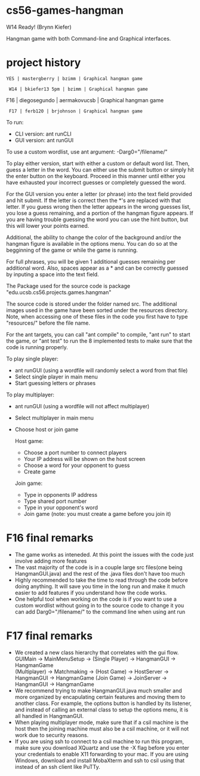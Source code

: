 cs56-games-hangman
==================

W14 Ready! (Brynn Kiefer)

Hangman game with both Command-line and Graphical interfaces.

project history
===============
```
YES | mastergberry | bzimm | Graphical hangman game
```
```
 W14 | bkiefer13 5pm | bzimm | Graphical hangman game
```
 F16 | diegosegundo | aermakovucsb | Graphical hangman game
```
 F17 | ferb120 | brjohnson | Graphical hangman game
```

To run: 
 * CLI version: ant runCLI
 * GUI version: ant runGUI

To use a custom wordlist, use ant argument:
   -Darg0="/filename/"

To play either version, start with either a custom or default word list. Then, guess a letter in the word. You can either use the submit button or simply hit the enter button on the keyboard. Proceed in this manner until either you have exhausted your incorrect guesses or completely guessed the word.

For the GUI version you enter a letter (or phrase) into the text field provided and hit submit. If the letter is correct then the *'s are replaced with that letter. If you guess wrong then the letter appears in the wrong guesses list, you lose a guess remaining, and a portion of the hangman figure appears. If you are having trouble guessing the word you can use the hint button, but this will lower your points earned.

Additional, the ability to change the color of the background and/or the hangman figure is available in the options menu. You can do so at the begginning of the game or while the game is running.

For full phrases, you will be given 1 additional guesses remaining per additional word. Also, spaces appear as a * and can be correctly guessed by inputing a space into the text field.

The Package used for the source code is package "edu.ucsb.cs56.projects.games.hangman"

The source code is stored under the folder named src. The additional images used in the game have been sorted under the resources directory. Note, when accessing one of these files in the code you first have to type "resources/" before the file name.

For the ant targets, you can call "ant compile" to compile, "ant run" to start the game, or "ant test" to run the 8 implemented tests to make sure that the code is running properly.

To play single player: 
 * ant runGUI (using a wordfile will randomly select a word from that file)
 * Select single player in main menu
 * Start guessing letters or phrases

To play multiplayer: 
 * ant runGUI (using a wordfile will not affect multiplayer)
 * Select multiplayer in main menu
 * Choose host or join game
 
	Host game:
	* Choose a port number to connect players
	* Your IP address will be shown on the host screen 
	* Choose a word for your opponent to guess
	* Create game

	Join game: 
	* Type in opponents IP address
	* Type shared port number
	* Type in your opponent's word
	* Join game (note: you must create a game before you join it)


F16 final remarks
=================
- The game works as inteneded. At this point the issues with the code just involve adding more features
- The vast majority of the code is in a couple large src files(one being HangmanGUI.java) and the rest of the .java files don't have too much
- Highly recommended to take the time to read through the code before doing anything. It will save you time in the long run and make it much easier to add features if you understand how the code works.
- One helpful tool when working on the code is if you want to use a custom wordlist without going in to the source code to change it you can add  Darg0="/filename/"  to the command line when using ant run


F17 final remarks
=================
- We created a new class hierarchy that correlates with the gui flow. 
  GUIMain -> MainMenuSetup -> 
	(Single Player) -> HangmanGUI -> HangmanGame  
	(Multiplayer) -> Matchmaking -> 
		(Host Game) -> HostServer -> HangmanGUI -> HangmanGame
		(Join Game) -> JoinServer -> HangmanGUI -> HangmanGame
- We recommend trying to make HangmanGUI.java much smaller and more organized by encapulating certain features and moving them to another class. For example, the options button is handled by its listener, and instead of calling an external class to setup the options menu, it is all handled in HangmanGUI.
- When playing multiplayer mode, make sure that if a csil machine is the host then the joining machine must also be a csil machine, or it will not work due to security reasons.
- If you are using ssh to connect to a csil machine to run this program, make sure you download XQuartz and use the -X flag before you enter your credentials to enable X11 forwarding to your mac.  If you are using Windows, download and install MobaXterm and ssh to csil using that instead of an ssh client like PuTTy. 

   

